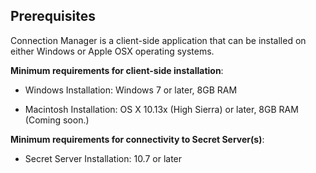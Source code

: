 ## Prerequisites

Connection Manager is a client-side application that can be installed on either Windows or Apple OSX operating systems. 

**Minimum requirements for client-side installation**:

- Windows Installation: Windows 7 or later, 8GB RAM

- Macintosh Installation: OS X 10.13x (High Sierra) or later, 8GB RAM (Coming soon.)

**Minimum requirements for connectivity to Secret Server(s)**:

- Secret Server Installation: 10.7 or later

